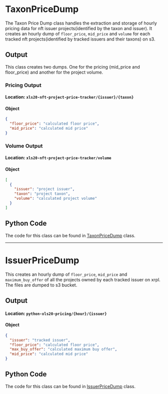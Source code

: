 # TaxonPriceDump

The Taxon Price Dump class handles the extraction and storage of hourly pricing 
data for nft issuer projects(identified by the taxon and issuer). It creates an hourly dump of `floor_price`, `mid_price` and `volume`
for each tracked nft projects(identified by tracked issuers and their taxons) on s3.

## Output
This class creates two dumps. One for the pricing (mid_price and floor_price) and another for the project volume.
### Pricing Output
#### Location: `xls20-nft-project-price-tracker/{issuer}/{taxon}`
#### Object
```json
{
  "floor_price": "calculated floor price",
  "mid_price": "calculated mid price"
}
```
### Volume Output
#### Location: `xls20-nft-project-price-tracker/volume`
#### Object
```json
[
  {
    "issuer": "project issuer",
    "taxon": "project taxon", 
    "volume": "calculated project volume"
  }
]
```
## Python Code
The code for this class can be found in [TaxonPriceDump](/sls_lambda/pricing.py) class.
___
# IssuerPriceDump

This creates an hourly dump of `floor_price`, `mid_price` and `maximum_buy_offer` of all the projects owned by each tracked issuer on xrpl.
The files are dumped to s3 bucket.

## Output
#### Location: `python-xls20-pricing/{hour}/{issuer}`
#### Object
```json
{
  "issuer": "tracked issuer",
  "floor_price": "calculated floor price",
  "max_buy_offer": "calculated maximum buy offer",
  "mid_price": "calculated mid price"
}
```
## Python Code
The code for this class can be found in [IssuerPriceDump](/sls_lambda/pricing.py) class.

